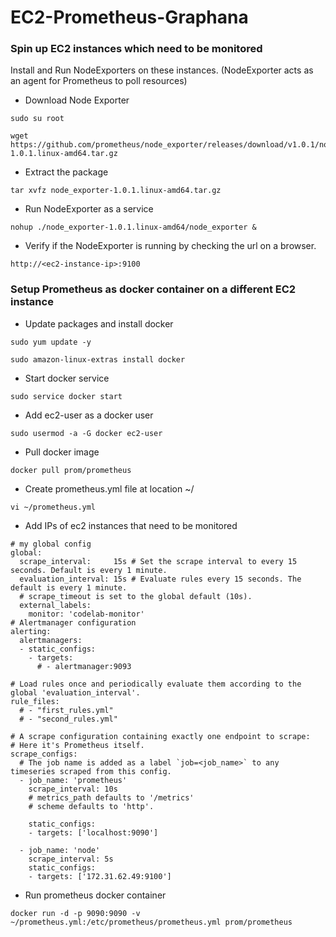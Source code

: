 # EC2-Prometheus-Graphana

### Spin up EC2 instances which need to be monitored

Install and Run NodeExporters on these instances. (NodeExporter acts as an agent for Prometheus to poll resources)

* Download Node Exporter
```
sudo su root

wget https://github.com/prometheus/node_exporter/releases/download/v1.0.1/node_exporter-1.0.1.linux-amd64.tar.gz
````

* Extract the package 
```
tar xvfz node_exporter-1.0.1.linux-amd64.tar.gz
````

* Run NodeExporter as a service
```
nohup ./node_exporter-1.0.1.linux-amd64/node_exporter &
````

* Verify if the NodeExporter is running by checking the url on a browser.
```
http://<ec2-instance-ip>:9100
````


### Setup Prometheus as docker container on a different EC2 instance

* Update packages and install docker
```
sudo yum update -y

sudo amazon-linux-extras install docker
````
* Start docker service
```
sudo service docker start
````
* Add ec2-user as a docker user
```
sudo usermod -a -G docker ec2-user
````
* Pull docker image
```
docker pull prom/prometheus
````
* Create prometheus.yml file at location ~/
```
vi ~/prometheus.yml
````
* Add IPs of ec2 instances that need to be monitored
```
# my global config
global:
  scrape_interval:     15s # Set the scrape interval to every 15 seconds. Default is every 1 minute.
  evaluation_interval: 15s # Evaluate rules every 15 seconds. The default is every 1 minute.
  # scrape_timeout is set to the global default (10s).
  external_labels:
    monitor: 'codelab-monitor'
# Alertmanager configuration
alerting:
  alertmanagers:
  - static_configs:
    - targets:
      # - alertmanager:9093

# Load rules once and periodically evaluate them according to the global 'evaluation_interval'.
rule_files:
  # - "first_rules.yml"
  # - "second_rules.yml"

# A scrape configuration containing exactly one endpoint to scrape:
# Here it's Prometheus itself.
scrape_configs:
  # The job name is added as a label `job=<job_name>` to any timeseries scraped from this config.
  - job_name: 'prometheus'
    scrape_interval: 10s
    # metrics_path defaults to '/metrics'
    # scheme defaults to 'http'.

    static_configs:
    - targets: ['localhost:9090']
  
  - job_name: 'node'
    scrape_interval: 5s
    static_configs:
    - targets: ['172.31.62.49:9100']
````

* Run prometheus docker container
```
docker run -d -p 9090:9090 -v ~/prometheus.yml:/etc/prometheus/prometheus.yml prom/prometheus
````

